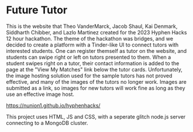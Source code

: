 # Future Tutor
This is the website that Theo VanderMarck, Jacob Shaul, Kai Denmark, Siddharth Chibber, and Lazlo Martinez created for the 2023 Hyphen Hacks 12 hour hackathon.
The theme of the hackathon was bridges, and we decided to create a platform with a Tinder-like UI to connect tutors with interested students. One can register themself as tutor on the website, and students can swipe right or left on tutors presented to them. When a student swipes right on a tutor, their contact information is added to the page at the "View My Matches" link below the tutor cards. Unfortunately, the image hosting solution used for the sample tutors has not proved effective, and many of the images of the tutors no longer work. Images are submitted as a link, so images for new tutors will work fine as long as they use an effective image host.

https://nunion1.github.io/hyphenhacks/

This project uses HTML, JS and CSS, with a seperate glitch node.js server connecting to a MongoDB cluster.

